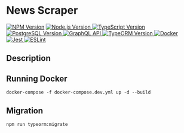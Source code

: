 
# News Scraper

<a href="https://www.npmjs.com/~nestjscore" target="_blank"><img src="https://img.shields.io/npm/v/@nestjs/core.svg" alt="NPM Version" /></a>
<a href="https://nodejs.org/" target="_blank">
  <img src="https://img.shields.io/badge/Node.js-16%2B-green.svg" alt="Node.js Version" />
</a>
<a href="https://www.typescriptlang.org/" target="_blank">
  <img src="https://img.shields.io/badge/TypeScript-4%2B-blue.svg" alt="TypeScript Version" />
</a>
<a href="https://www.postgresql.org/" target="_blank">
  <img src="https://img.shields.io/badge/PostgreSQL-14%2B-blue.svg" alt="PostgreSQL Version" />
</a>
<a href="https://graphql.org/" target="_blank">
  <img src="https://img.shields.io/badge/GraphQL-API-red.svg" alt="GraphQL API" />
</a>
<a href="https://typeorm.io/" target="_blank">
  <img src="https://img.shields.io/badge/TypeORM-0.3%2B-orange.svg" alt="TypeORM Version" />
</a>
<a href="https://www.docker.com/" target="_blank">
  <img src="https://img.shields.io/badge/Docker-Enabled-blue.svg" alt="Docker" />
</a>
<a href="https://jestjs.io/" target="_blank">
  <img src="https://img.shields.io/badge/Jest-Testing-brightgreen.svg" alt="Jest" />
</a>
<a href="https://eslint.org/" target="_blank">
  <img src="https://img.shields.io/badge/ESLint-Linting-purple.svg" alt="ESLint" />
</a>

</p>


## Description


## Running Docker

`docker-compose -f docker-compose.dev.yml up -d --build
`
## Migration
`npm run typeorm:migrate
`